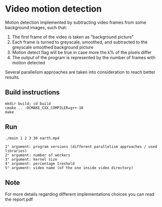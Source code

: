 # Video motion detection

Motion detection implemented by subtracting video frames from some background
images, such that:

1. The first frame of the video is taken as “background picture”
2. Each frame is turned to greyscale, smoothed, and subtracted to the greyscale smoothed background picture
3. Motion detect flag will be true in case more the k% of the pixels differ
4. The output of the program is represented by the number of frames with motion detected

Several parallelism approaches are taken into consideration to reach better results.

## Build instructions

    mkdir build; cd build
    cmake .. -DCMAKE_CXX_COMPILER=g++-10
    make

## Run
    
    ./main 1 2 3 30 earth.mp4

    1° argument: program versions (different parallelism approaches / used libraries)
    2° argument: number of workers
    3° argument: kernel size
    4° argument: percentage treshold
    5° argument: video name (of the one inside video directory)

## Note

For more details regarding different implementations choices you can read the report.pdf

